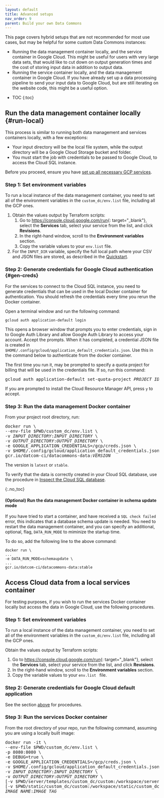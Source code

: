 ```yaml
---
layout: default
title: Advanced setups
nav_order: 9
parent: Build your own Data Commons
---
```


This page covers hybrid setups that are not recommended for most use cases, but may be helpful for some custom Data Commons instances:
- Running the data management container locally, and the service container in Google Cloud. This might be useful for users with very large data sets, that would like to cut down on output generation times and the cost of storing input data in addition to output data.
- Running the service container locally, and the data management container in Google Cloud. If you have already set up a data processing pipeline to send your input data to Google Cloud, but are still iterating on the website code, this might be a useful option.

* TOC
{:toc}

## Run the data management container locally {#run-local}

This process is similar to running both data management and services containers locally, with a few exceptions:
- Your input directory will be the local file system, while the output directory will be a Google Cloud Storage bucket and folder.
- You must start the job with credentials to be passed to Google Cloud, to access the Cloud SQL instance.

Before you proceed, ensure you have [set up all necessary GCP services](deploy_cloud.md).

### Step 1: Set environment variables

To run a local instance of the data management container, you need to set all of the environment variables in the `custom_dc/env.list` file, including all the GCP ones. 

1. Obtain the values output by Terraform scripts: 
    1. Go to <https://console.cloud.google.com/run>{: target="_blank"}, select the **Services** tab, select your service from the list, and click **Revisions**. 
    1. In the right-hand window, scroll to the **Environment variables** section.
    1. Copy the variable values to your `env.list` file.
1. For the `INPUT_DIR` variable, specify the full local path where your CSV and JSON files are stored, as described in the [Quickstart](/custom_dc/quickstart.html#env-vars). 

### Step 2: Generate credentials for Google Cloud authentication {#gen-creds}

For the services to connect to the Cloud SQL instance, you need to generate credentials that can be used in the local Docker container for authentication. You should refresh the credentials every time you rerun the Docker container.

Open a terminal window and run the following command:

```shell
gcloud auth application-default login
```

This opens a browser window that prompts you to enter credentials, sign in to Google Auth Library and allow Google Auth Library to access your account. Accept the prompts. When it has completed, a credential JSON file is created in  
`$HOME/.config/gcloud/application_default_credentials.json`. Use this in the command below to authenticate from the docker container.

The first time you run it, may be prompted to specify a quota project for billing that will be used in the credentials file. If so, run this command:

<pre>gcloud auth application-default set-quota-project <var>PROJECT_ID</var>  
</pre>

If you are prompted to install the Cloud Resource Manager API, press `y` to accept.

### Step 3: Run the data management Docker container

From your project root directory, run:

<pre>docker run \
--env-file $PWD/custom_dc/env.list \
-v <var>INPUT_DIRECTORY</var>:<var>INPUT_DIRECTORY</var> \
-v <var>OUTPUT_DIRECTORY</var>:<var>OUTPUT_DIRECTORY</var> \
-e GOOGLE_APPLICATION_CREDENTIALS=/gcp/creds.json \
-v $HOME/.config/gcloud/application_default_credentials.json:/gcp/creds.json:ro \
gcr.io/datcom-ci/datacommons-data:<var>VERSION</var>
</pre>

The version is `latest` or `stable`.

To verify that the data is correctly created in your Cloud SQL database, use the procedure in [Inspect the Cloud SQL database](deploy_cloud.md#inspect-sql).

{:.no_toc}
#### (Optional) Run the data management Docker container in schema update mode 

If you have tried to start a container, and have received a `SQL check failed` error, this indicates that a database schema update is needed. You need to restart the data management container, and you can specify an additional, optional, flag, `DATA_RUN_MODE` to miminize the startup time.

To do so, add the following line to the above command:

```
docker run \
...
-e DATA_RUN_MODE=schemaupdate \
...
gcr.io/datcom-ci/datacommons-data:stable
```

## Access Cloud data from a local services container

For testing purposes, if you wish to run the services Docker container locally but access the data in Google Cloud, use the following procedures.

### Step 1: Set environment variables

To run a local instance of the data management container, you need to set all of the environment variables in the `custom_dc/env.list` file, including all the GCP ones. 

Obtain the values output by Terraform scripts: 

1. Go to <https://console.cloud.google.com/run>{: target="_blank"}, select the **Services** tab, select your service from the list, and click **Revisions**. 
1. In the right-hand window, scroll to the **Environment variables** section.
1. Copy the variable values to your `env.list ` file.

### Step 2: Generate credentials for Google Cloud default application

See the section [above](#gen-creds) for procedures.

### Step 3: Run the services Docker container

From the root directory of your repo, run the following command, assuming you are using a locally built image:
<pre>docker run -it \
--env-file $PWD/custom_dc/env.list \
-p 8080:8080 \
-e DEBUG=true \
-e GOOGLE_APPLICATION_CREDENTIALS=/gcp/creds.json \
-v $HOME/.config/gcloud/application_default_credentials.json:/gcp/creds.json:ro \
-v <var>INPUT_DIRECTORY</var>:<var>INPUT_DIRECTORY</var> \
-v <var>OUTPUT_DIRECTORY</var>:<var>OUTPUT_DIRECTORY</var> \
[-v $PWD/server/templates/custom_dc/custom:/workspace/server/templates/custom_dc/custom \]
[-v $PWD/static/custom_dc/custom:/workspace/static/custom_dc/custom \]
<var>IMAGE_NAME</var>:<var>IMAGE_TAG</var>
</pre>